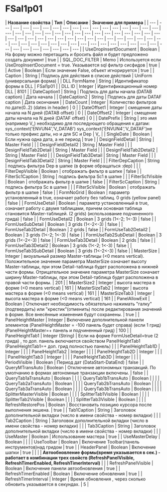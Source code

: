 # FSal1p01

| **Название свойства** | **Тип** | **Описание**  | **Значение для примера**  |
| --- | --- | --- | --- | --- | --- | --- | --- | --- | --- | --- | --- | --- | --- | --- | --- | --- | --- | --- | --- | --- | --- | --- | --- | --- | --- | --- | --- | --- | --- | --- | --- | --- | --- | --- | --- | --- | --- | --- | --- | --- | --- | --- | --- | --- | --- | --- | --- | --- | --- | --- | --- | --- | --- | --- | --- | --- | --- | --- | --- | --- | --- | --- | --- | --- | --- | --- | --- | --- | --- | --- | --- |
| UseDropInsertDocument | Boolean | На форму можно перетащить и бросить файл и будет предложено создать документ | true |
| SQL\_DOC\_FILTER | Memo | Используется если UseDropInsertDocument = true. Указывается sql фильтр сисфидов | true |
| Active | Boolean | Если значение False, объект игнорируется | true |
| Caption | String | Подпись для действия в списке действий | UniForm \(универсальная форма\) |
| DLL FormName | String | Идентификатор формы в DLL | FSal1p01 |
| DLL ID | Integer | Идентификационный номер DLL | 8101 |
| DateCaption1 | String | Подпись для даты начала \(DATAB caption\) | Дата начала  |
| DateCaption2 | String | Подпись для даты DATAF caption | Дата окончания |
| DateCount | Integer | Количество фильтров по дате\(0..2\) \(dates in header\) | 0 |
| DateOffset1 | Integer | смещение даты начала на N дней \(DATAB offset\) | 0 |
| DateOffset2 | Integer | смещение даты начала на N дней \(DATAF offset\) | 0 |
| DatePrefix | String | это имя \(например V\_\) необходимо для последующего обращения к датам: sys\_context\('ENVUN4','V\_DATAB'\) sys\_context\('ENVUN4','V\_DATAF'\)не только префикс даты, но и для SC и Dep | V\_ |
| SingleDate | Boolean | Если нужна одна дата, а не период | true |
| DesignFieldDetail | String | Master Field |  |
| DesignFieldDetail2 | String | Master Field |  |
| DesignFieldTab2Detail | String | Master Field |  |
| DesignFieldTab2Detail2 | String | Master Field |  |
| DesignFieldTab3Detail | String | Master Field |  |
| DesignFieldTab3Detail2 | String | Master Field |  |
| FilterDepCaption | String | подпись фильтра Dep в шапке \(в форме обращаться :dep\) |  |
| FilterDepVisible | Boolean | отображать фильтр в шапке | false |
| FilterSc1Caption | String | подпись фильтра Sc1 в шапке |  |
| FilterSc1Visible | Boolean | отображать фильтр в шапке | false |
| FilterScCaption | String | подпись фильтра Sc в шапке |  |
| FilterScVisible | Boolean | отображать фильтр в шапке | false |
| FormNoGrid | Boolean | параметр установленный в true, означает работу без таблиц.  0 grids \(yellow panel\) | false |
| FormUseDetail | Boolean | параметр установленный в true, означает работу с двумя  таблицами, причем основная  таблица становится Master-таблицей. \(2 grids\) \(использование подчиненного грида\) | false |
| FormUseDetail2 | Boolean | 3 grids \(1&lt;-2; 1&lt;-3\) | false |
| FormUseSubDetail | Boolean | 3 grids \(1&lt;-2&lt;-3\) | false |
| FormUseTab2Detail | Boolean | 2 grids | false |
| FormUseTab2Detail2 | Boolean | 3 grids \(1&lt;-2; 1&lt;-3\) | false |
| FormUseTab2SubDetail | Boolean | 3 grids \(1&lt;-2&lt;-3\) | false |
| FormUseTab3Detail | Boolean | 2 grids | false |
| FormUseTab3Detail2 | Boolean | 3 grids \(1&lt;-2; 1&lt;-3\) | false |
| FormUseTab3SubDetail | Boolean | 3 grids \(1&lt;-2&lt;-3\) | false |
| MasterSize | Integer | визуальный размер Master-таблицы \(&lt;0 means vertical\). Положительное значение параметра  MasterSize означает высоту Master-таблицы, при этом Detail-таблица будет расположена в  нижней части формы. Отрицательное значение параметра   MasterSize означает ширину Master-таблицы,  при этом Detail-таблица будет расположена в правой части формы. | 201 |
| MasterSize2 | Integer | высота мастера в форме \(&lt;0 means vertical\) | 161 |
| MasterSizeTab2 | Integer | высота мастера в форме \(&lt;0 means vertical\) | 161 |
| MasterSizeTab3 | Integer | высота мастера в форме \(&lt;0 means vertical\) | 161 |
| PanelAllowExit | Boolean |  Отключает необходимость обязательно нажимать "галку"\(подтвердить\) или "крестик"\(отменить\)  после редактирования значений в форме. Все внесённые изменения будут сохранены. |  true |
| PanelHeightMaster | Integer | Включение дополнительной панели элементов \(PanelHeightMaster = -100 панель будет справа\) \(если 1 грид\) \(PanelHeightMaster=+ панель и подчиненный грид\) | 100 |
| PanelHeightTab1 | Integer \(String\) | Если на форме FormUseDetail=true \(2 грида\) , то доп. панель включается свойством PanelHeightTab1   \(PanelHeightTab1=+   доп. грид полностью панель\) |   |
| PanelHeightTab1D | Integer |  |  |
| PanelHeightTab2 | Integer |  |  |
| PanelHeightTab2D | Integer |  |  |
| PanelHeightTab3 | Integer |  |  |
| PanelHeightTab3D | Integer |  |  |
| PeriodVisible | Boolean | Период дат \(DataStart-DataEnd\) | false |
| QueryMTransAuto | Boolean | Отключение автономных транзакций. По умолчанию в формах автономные транзакции включены.  | false  |
| QueryTab1aTransAuto | Boolean |  |  |
| QueryTab1bTransAuto | Boolean |  |  |
| QueryTab2aTransAuto | Boolean |  |  |
| QueryTab2bTransAuto | Boolean |  |  |
| QueryTab3aTransAuto | Boolean |  |  |
| QueryTab3bTransAuto | Boolean |  |  |
| SplitterMasterVisible | Boolean |  |  |
| SplitterTab1Visible | Boolean |  |  |
| SplitterTab2Visible | Boolean |  |  |
| SplitterTab3Visible | Boolean |  |  |
| RefreshRestorePos | Boolean |  Восстановить позицию курсора после выполнения экшена. |  true |
| Tab1Caption | String | Заголовок дополнительной вкладки \(число в имени свойства - номер вкладки\) |  |
| Tab2Caption | String | Заголовок дополнительной вкладки \(число в имени свойства - номер вкладки\) |   |
| Tab3Caption | String | Заголовок дополнительной вкладки \(число в имени свойства - номер вкладки\) |   |
| UseMaster | Boolean | Использование мастера | true |
| UseMasterDelay | Boolean |  |  |
| UseToolbar | Boolean | Включение Toolbar\(панель инструментов\)над гридом | true |
| HeaderPanel | Boolean | Включение шапки | true |
|   |   | **Автообновление формы\(время указывается в сек.\) - работает в комбинации трех свойств  \(RefreshPanelVisible, RefreshTimerEnabled, RefreshTimerInterval\)** |   |
| RefreshPanelVisible | Boolean | Включение  панели автообновления  | true |
| RefreshTimerEnabled | Boolean | Включение обновления | true |
| RefreshTimerInterval | Integer | Время обновления , через сколько обновить указывается в секундах. | 5 |

